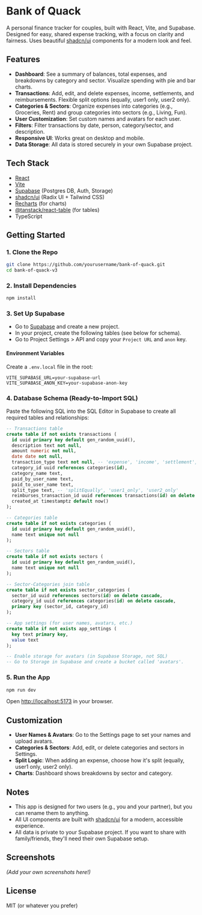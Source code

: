 # Bank of Quack

A personal finance tracker for couples, built with React, Vite, and Supabase. Designed for easy, shared expense tracking, with a focus on clarity and fairness. Uses beautiful [shadcn/ui](https://ui.shadcn.com/) components for a modern look and feel.

## Features

- **Dashboard**: See a summary of balances, total expenses, and breakdowns by category and sector. Visualize spending with pie and bar charts.
- **Transactions**: Add, edit, and delete expenses, income, settlements, and reimbursements. Flexible split options (equally, user1 only, user2 only).
- **Categories & Sectors**: Organize expenses into categories (e.g., Groceries, Rent) and group categories into sectors (e.g., Living, Fun).
- **User Customization**: Set custom names and avatars for each user.
- **Filters**: Filter transactions by date, person, category/sector, and description.
- **Responsive UI**: Works great on desktop and mobile.
- **Data Storage**: All data is stored securely in your own Supabase project.

## Tech Stack

- [React](https://react.dev/)
- [Vite](https://vitejs.dev/)
- [Supabase](https://supabase.com/) (Postgres DB, Auth, Storage)
- [shadcn/ui](https://ui.shadcn.com/) (Radix UI + Tailwind CSS)
- [Recharts](https://recharts.org/) (for charts)
- [@tanstack/react-table](https://tanstack.com/table/latest) (for tables)
- TypeScript

## Getting Started

### 1. Clone the Repo

```sh
git clone https://github.com/yourusername/bank-of-quack.git
cd bank-of-quack-v3
```

### 2. Install Dependencies

```sh
npm install
```

### 3. Set Up Supabase

- Go to [Supabase](https://supabase.com/) and create a new project.
- In your project, create the following tables (see below for schema).
- Go to Project Settings > API and copy your `Project URL` and `anon` key.

#### Environment Variables

Create a `.env.local` file in the root:

```
VITE_SUPABASE_URL=your-supabase-url
VITE_SUPABASE_ANON_KEY=your-supabase-anon-key
```

### 4. Database Schema (Ready-to-Import SQL)

Paste the following SQL into the SQL Editor in Supabase to create all required tables and relationships:

```sql
-- Transactions table
create table if not exists transactions (
  id uuid primary key default gen_random_uuid(),
  description text not null,
  amount numeric not null,
  date date not null,
  transaction_type text not null, -- 'expense', 'income', 'settlement', 'reimbursement'
  category_id uuid references categories(id),
  category_name text,
  paid_by_user_name text,
  paid_to_user_name text,
  split_type text, -- 'splitEqually', 'user1_only', 'user2_only'
  reimburses_transaction_id uuid references transactions(id) on delete set null,
  created_at timestamptz default now()
);

-- Categories table
create table if not exists categories (
  id uuid primary key default gen_random_uuid(),
  name text unique not null
);

-- Sectors table
create table if not exists sectors (
  id uuid primary key default gen_random_uuid(),
  name text unique not null
);

-- Sector-Categories join table
create table if not exists sector_categories (
  sector_id uuid references sectors(id) on delete cascade,
  category_id uuid references categories(id) on delete cascade,
  primary key (sector_id, category_id)
);

-- App settings (for user names, avatars, etc.)
create table if not exists app_settings (
  key text primary key,
  value text
);

-- Enable storage for avatars (in Supabase Storage, not SQL)
-- Go to Storage in Supabase and create a bucket called 'avatars'.
```

### 5. Run the App

```sh
npm run dev
```

Open [http://localhost:5173](http://localhost:5173) in your browser.

## Customization

- **User Names & Avatars**: Go to the Settings page to set your names and upload avatars.
- **Categories & Sectors**: Add, edit, or delete categories and sectors in Settings.
- **Split Logic**: When adding an expense, choose how it's split (equally, user1 only, user2 only).
- **Charts**: Dashboard shows breakdowns by sector and category.

## Notes

- This app is designed for two users (e.g., you and your partner), but you can rename them to anything.
- All UI components are built with [shadcn/ui](https://ui.shadcn.com/) for a modern, accessible experience.
- All data is private to your Supabase project. If you want to share with family/friends, they'll need their own Supabase setup.

## Screenshots

_(Add your own screenshots here!)_

## License

MIT (or whatever you prefer)
